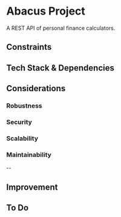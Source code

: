 # Abacus Project

A REST API of personal finance calculators.

## Constraints

## Tech Stack & Dependencies

## Considerations
### Robustness
### Security
### Scalability
### Maintainability
--

## Improvement

## To Do
